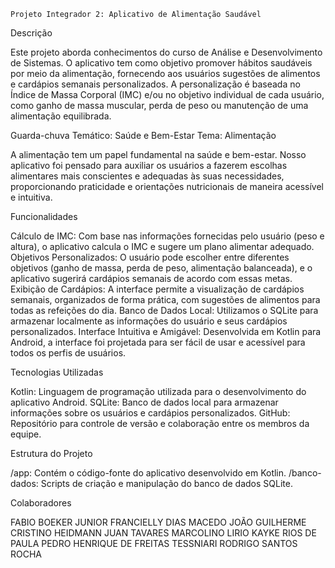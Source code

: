     Projeto Integrador 2: Aplicativo de Alimentação Saudável

  Descrição

Este projeto aborda conhecimentos do curso de Análise e Desenvolvimento de Sistemas. O aplicativo tem como objetivo promover hábitos saudáveis por meio da alimentação, fornecendo aos usuários sugestões de alimentos e cardápios semanais personalizados. A personalização é baseada no Índice de Massa Corporal (IMC) e/ou no objetivo individual de cada usuário, como ganho de massa muscular, perda de peso ou manutenção de uma alimentação equilibrada.

Guarda-chuva Temático: Saúde e Bem-Estar
Tema: Alimentação

A alimentação tem um papel fundamental na saúde e bem-estar. Nosso aplicativo foi pensado para auxiliar os usuários a fazerem escolhas alimentares mais conscientes e adequadas às suas necessidades, proporcionando praticidade e orientações nutricionais de maneira acessível e intuitiva.

  Funcionalidades

Cálculo de IMC: Com base nas informações fornecidas pelo usuário (peso e altura), o aplicativo calcula o IMC e sugere um plano alimentar adequado.
Objetivos Personalizados: O usuário pode escolher entre diferentes objetivos (ganho de massa, perda de peso, alimentação balanceada), e o aplicativo sugerirá cardápios semanais de acordo com essas metas.
Exibição de Cardápios: A interface permite a visualização de cardápios semanais, organizados de forma prática, com sugestões de alimentos para todas as refeições do dia.
Banco de Dados Local: Utilizamos o SQLite para armazenar localmente as informações do usuário e seus cardápios personalizados.
Interface Intuitiva e Amigável: Desenvolvida em Kotlin para Android, a interface foi projetada para ser fácil de usar e acessível para todos os perfis de usuários.

  Tecnologias Utilizadas

Kotlin: Linguagem de programação utilizada para o desenvolvimento do aplicativo Android.
SQLite: Banco de dados local para armazenar informações sobre os usuários e cardápios personalizados.
GitHub: Repositório para controle de versão e colaboração entre os membros da equipe.

  Estrutura do Projeto

/app: Contém o código-fonte do aplicativo desenvolvido em Kotlin.
/banco-dados: Scripts de criação e manipulação do banco de dados SQLite.

  Colaboradores

FABIO BOEKER JUNIOR
FRANCIELLY DIAS MACEDO
JOÃO GUILHERME CRISTINO HEIDMANN
JUAN TAVARES MARCOLINO LIRIO
KAYKE RIOS DE PAULA
PEDRO HENRIQUE DE FREITAS TESSNIARI
RODRIGO SANTOS ROCHA
